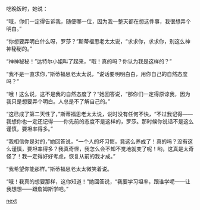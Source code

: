 
吃晚饭时，她说：

“哦，你们一定得告诉我，随便哪一位，因为我一整天都在想这件事，我很想弄个明白。”

“你想要弄明白什么呀，罗莎？”斯蒂福思老太太说，“求求你，求求你，别这么神神秘秘的。”

“神神秘秘！”达特尔小姐叫了起来，“哦！真的吗？你认为我是这样的？”

“我不是一直求你，”斯蒂福思老太太说，“说话要明明白白，用你自己的自然态度吗？”

“哦！这么说，这不是我的自然态度了？”她回答说，“那你们一定得原谅我，因为我只是想要弄个明白。人总是不了解自己的。”

“这已成了第二天性了，”斯蒂福思老太太说，说时没有任何不快，“不过我记得——我想你也一定还记得——你先前的态度不是这样的，罗莎。那时候你说话不是这么谨慎，要坦率得多。”

“我相信你是对的，”她回答说，“一个人的坏习惯，竟这么养成了！真的吗？没有这么谨慎，要坦率得多？我真奇怪，我怎么会不知不觉地就变了呢！哟，这真是太奇怪了！我一定得好好考虑，恢复从前的我才成。”

“我希望你能那样。”斯蒂福思老太太微笑着说。

“哦！我真的想要那样，这你知道！”她回答说，“我要学习坦率，跟谁学呢——让我想想——跟詹姆斯学吧。”

[next](page387)